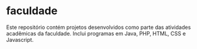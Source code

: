 # faculdade
Este repositório contém projetos desenvolvidos como parte das atividades acadêmicas da faculdade. Inclui programas em Java, PHP, HTML, CSS e Javascript.
